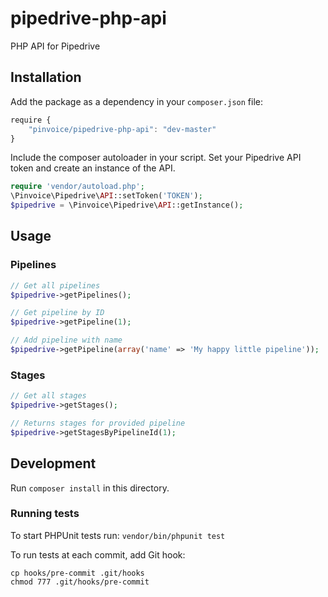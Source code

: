 pipedrive-php-api
=================

PHP API for Pipedrive

## Installation
Add the package as a dependency in your `composer.json` file:

``` javascript
require {
    "pinvoice/pipedrive-php-api": "dev-master"
}
```
Include the composer autoloader in your script. Set your Pipedrive API token and create an instance of the API. 

``` php
require 'vendor/autoload.php';
\Pinvoice\Pipedrive\API::setToken('TOKEN');
$pipedrive = \Pinvoice\Pipedrive\API::getInstance();
```

## Usage
### Pipelines
```php
// Get all pipelines
$pipedrive->getPipelines();

// Get pipeline by ID
$pipedrive->getPipeline(1);

// Add pipeline with name
$pipedrive->getPipeline(array('name' => 'My happy little pipeline'));
```

### Stages
```php
// Get all stages
$pipedrive->getStages();

// Returns stages for provided pipeline
$pipedrive->getStagesByPipelineId(1);
```

## Development

Run `composer install` in this directory. 

### Running tests
To start PHPUnit tests run: 
`vendor/bin/phpunit test`

To run tests at each commit, add Git hook:  
```
cp hooks/pre-commit .git/hooks
chmod 777 .git/hooks/pre-commit
```
